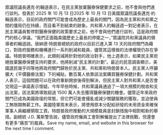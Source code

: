 眾議院議長邁克·約翰遜表示，在民主黨放棄醫療保健要求之前，他不會與他們進行談判。發表於 2025 年 10 月 13 日2025 年 10 月 13 日美國眾議院議長邁克·約翰遜表示，目前的政府關門可能會成為歷史上最長的關門，因為民主黨和共和黨之間的僵局仍在持續，而且看不到結束的跡象。共和黨人約翰遜週一對記者表示，在民主黨議員暫停對醫療保健的政策要求之前，他不會與他們進行談判，這是政府關門的核心爭議。“我們正面臨美國歷史上最長的停擺之一，”眾議院共和黨議員的領導者約翰遜說。唐納德·特朗普總統的政府以目前已進入第 13 天的政府關門為藉口，對政府服務和機構進行一系列削減和裁員，儘管其這樣做的法律權限仍存在爭議。特朗普明確表示，此類削減將針對他的政治對手，他上週表示，如果民主黨拒絕放棄醫療保健支持的要求，他將削減“民主黨的計劃”。最近的民意調查顯示，美國選民幾乎同等地將政府關門歸咎於民主黨、共和黨和特朗普本人。民主黨人呼籲擴大《平價醫療法案》下的補貼，數百萬人依靠該法案購買醫療保健計劃。共和黨人表示，這個問題可以在政府重新開放後得到解決，但民主黨人對共和黨人是否會兌現這一承諾表示懷疑。今年早些時候，共和黨議員通過了一項大規模的稅收和支出法案，該法案將導致超過 1500 萬人失去獲得醫療保健的機會。儘管近年來政府關門已成為美國政壇的常態，但它們可能會擾亂或減少關鍵服務的獲取，並迫使員工無限期無薪工作。美國陸軍周末表示，將使用原本分配給研發的未用資金來確保軍事人員繼續領取工資。特朗普政府推動的大規模裁員是封鎖措施中相對較新的舉措。副總統 J.D. 萬斯警告說，儘管政府僱員工會對解僱提出了法律挑戰，但還會有更多“痛苦”的裁員。Save my name, email, and website in this browser for the next time I comment.
